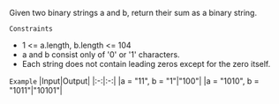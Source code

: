 Given two binary strings a and b, return their sum as a binary string.

`Constraints`
- 1 <= a.length, b.length <= 104
- a and b consist only of '0' or '1' characters.
- Each string does not contain leading zeros except for the zero itself.
 
`Example`
|Input|Output|
|:-:|:-:|
|a = "11", b = "1"|"100"|
|a = "1010", b = "1011"|"10101"|
